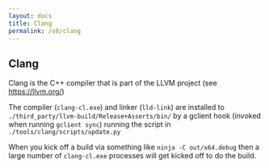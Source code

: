 ```yaml
---
layout: docs
title: Clang
permalink: /v8/clang
---
```


## Clang
Clang is the C++ compiler that is part of the LLVM project (see https://llvm.org/)

The compiler (`clang-cl.exe`) and linker (`lld-link`) are installed to `./third_party/llvm-build/Release+Asserts/bin/`
by a gclient hook (invoked when running `gclient sync`) running the script in `./tools/clang/scripts/update.py`

When you kick off a build via something like `ninja -C out/x64.debug` then a large
number of `clang-cl.exe` processes will get kicked off to do the build.
